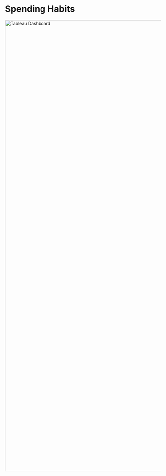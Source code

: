 # Spending Habits

<img width="1461" alt="Tableau Dashboard" src="https://github.com/user-attachments/assets/a100b1d9-afe9-459f-ae9a-f0d767788474" />

